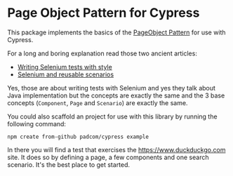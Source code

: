# Page Object Pattern for Cypress

This package implements the basics of the [PageObject Pattern](https://www.awesome-testing.com/2019/03/selenium-page-object-pattern-how-to) for use with Cypress.

For a long and boring explanation read those two ancient articles:
- [Writing Selenium tests with style](https://padcom13.blogspot.com/2014/01/writing-selenium-tests-with-style.html)
- [Selenium and reusable scenarios](https://padcom13.blogspot.com/2014/02/selenium-and-reusable-scenarios.html)

Yes, those are about writing tests with Selenium and yes they talk about Java implementation but the concepts are exactly the same and the 3 base concepts (`Component`, `Page` and `Scenario`) are exactly the same.

You could also scaffold an project for use with this library by running the following command:

```
npm create from-github padcom/cypress example
```

In there you will find a test that exercises the https://www.duckduckgo.com site. It does so by defining a page, a few components and one search scenario. It's the best place to get started.
